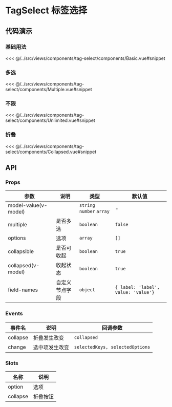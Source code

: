 # TagSelect 标签选择

## 代码演示

### 基础用法

<<< @/../src/views/components/tag-select/components/Basic.vue#snippet

### 多选

<<< @/../src/views/components/tag-select/components/Multiple.vue#snippet

### 不限

<<< @/../src/views/components/tag-select/components/Unlimited.vue#snippet

### 折叠

<<< @/../src/views/components/tag-select/components/Collapsed.vue#snippet

## API

### Props

| 参数<img width="150"/> | 说明           | 类型                      | 默认值                              |
| ---------------------- | -------------- | ------------------------- | ----------------------------------- |
| model-value(v-model)   |                | `string` `number` `array` | -                                   |
| multiple               | 是否多选       | `boolean`                 | `false`                             |
| options                | 选项           | `array`                   | `[]`                                |
| collapsible            | 是否可收起     | `boolean`                 | `true`                              |
| collapsed(v-model)     | 收起状态       | `boolean`                 | `true`                              |
| field-names            | 自定义节点字段 | `object`                  | `{ label: 'label', value: 'value'}` |

### Events

| 事件名   | 说明           | 回调参数                        |
| -------- | -------------- | ------------------------------- |
| collapse | 折叠发生改变   | `collapsed`                     |
| change   | 选中项发生改变 | `selectedKeys, selectedOptions` |

### Slots

| 名称     | 说明     |
| -------- | -------- |
| option   | 选项     |
| collapse | 折叠按钮 |
